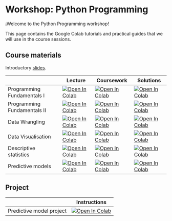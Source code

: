 # Workshop: Python Programming

¡Welcome to the Python Programming workshop! 

This page contains the Google Colab tutorials and practical guides that we will use in the course sessions. 

## Course materials

Introductory [slides](https://github.com/renatoparedes/OSS-Python/Introduction_to_Python_for_Psychological_Research.pdf).

|   | Lecture | Coursework | Solutions |
| - | --- | ---- | ---- |
| Programming Fundamentals I| [![Open In Colab](https://colab.research.google.com/assets/colab-badge.svg)](https://colab.research.google.com/github/renatoparedes/OSS-Python/blob/master/Programming_Fundamentals/Programming_Fundamentals_I.ipynb)|[![Open In Colab](https://colab.research.google.com/assets/colab-badge.svg)](https://colab.research.google.com/github/renatoparedes/OSS-Python/blob/master/Programming_Fundamentals/Coursework_Programming_Fundamentals_I.ipynb)|[![Open In Colab](https://colab.research.google.com/assets/colab-badge.svg)](https://colab.research.google.com/github/renatoparedes/OSS-Python/blob/master/Programming_Fundamentals/Coursework_Programming_Fundamentals_I.ipynb)|
| Programming Fundamentals II | [![Open In Colab](https://colab.research.google.com/assets/colab-badge.svg)](https://colab.research.google.com/github/renatoparedes/OSS-Python/blob/master/Programming_Fundamentals/Programming_Fundamentals_II.ipynb)|[![Open In Colab](https://colab.research.google.com/assets/colab-badge.svg)](https://colab.research.google.com/github/renatoparedes/OSS-Python/blob/master/Programming_Fundamentals/Coursework_Programming_Fundamentals_II.ipynb)|[![Open In Colab](https://colab.research.google.com/assets/colab-badge.svg)](https://colab.research.google.com/github/renatoparedes/OSS-Python/blob/master/Programming_Fundamentals/Coursework_Programming_Fundamentals_II.ipynb)|
| Data Wrangling | [![Open In Colab](https://colab.research.google.com/assets/colab-badge.svg)]()|[![Open In Colab](https://colab.research.google.com/assets/colab-badge.svg)]()|[![Open In Colab](https://colab.research.google.com/assets/colab-badge.svg)]()|
| Data Visualisation | [![Open In Colab](https://colab.research.google.com/assets/colab-badge.svg)]()|[![Open In Colab](https://colab.research.google.com/assets/colab-badge.svg)]()|[![Open In Colab](https://colab.research.google.com/assets/colab-badge.svg)]()
| Descriptive statistics | [![Open In Colab](https://colab.research.google.com/assets/colab-badge.svg)]()|[![Open In Colab](https://colab.research.google.com/assets/colab-badge.svg)]()|[![Open In Colab](https://colab.research.google.com/assets/colab-badge.svg)](https://colab.research.google.com/github/renatoparedes/Fundamentos-Python-Investigacion-Psicologia/blob/master/Analisis-De-Datos-Cuantitativos/Solucionario_Estadistica.ipynb)|
| Predictive models | [![Open In Colab](https://colab.research.google.com/assets/colab-badge.svg)]()|[![Open In Colab](https://colab.research.google.com/assets/colab-badge.svg)]()|[![Open In Colab](https://colab.research.google.com/assets/colab-badge.svg)]()|

## Project

|   | Instructions |
| - | --- | 
| Predictive model project | [![Open In Colab](https://colab.research.google.com/assets/colab-badge.svg)]()|
